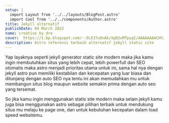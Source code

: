 ```yaml
---
setup: |
  import Layout from '../../layouts/BlogPost.astro'
  import Cool from '../../components/Author.astro'
title: Jekyll alternatif
publishDate: 04 March 2022
name: creative by dre
cover:  https://1.bp.blogspot.com/--9LE37uOnAk/XpB2vMTpyqI/AAAAAAAACHY/3xuh4qFlBlcdB0G26uIYeIZsZqDz1yq7wCLcBGAsYHQ/s1600/pembuatan%2Bwebsite%2Bjekyll.png
description: Astro referensi terbaik alternatif jekyll static site
---
```


Yap layaknya seperti jekyll generator static site modern maka jika kamu ingin membutuhkan situs yang lebih cepat, lebih powerfull dan SEO otomatis maka astro menjadi prioritas utama untuk ini, sama hal nya dengan jekyll astro pun memiliki kestabilan dan kecepatan yang luar biasa dan ditunjang dengan auto SEO nya tentu ini akan memudahkan mu untuk membangun situs blog maupun website semakin prima dengan auto seo yang tersemat.

So jika kamu ingin menggunakan statis site modern maka selain jekyll kamu juga bisa menggunakan astro sebagai pilihan terbaik untuk mendukung situs mu melaju ke page one, dan untuk kebutuhan kecepatan dalam load speed websitemu.
